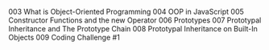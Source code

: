 003 What is Object-Oriented Programming
004 OOP in JavaScript
005 Constructor Functions and the new Operator
006 Prototypes
007 Prototypal Inheritance and The Prototype Chain
008 Prototypal Inheritance on Built-In Objects
009 Coding Challenge #1
